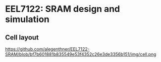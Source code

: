 # EEL7122: SRAM design and simulation

## Cell layout

https://github.com/alegenthner/EEL7122-SRAM/blob/bf7b601881b835549e53f4352c26e3de3356b151/img/cell.png